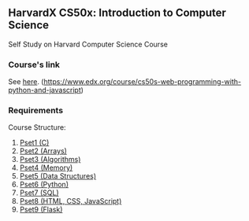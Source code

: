 ## HarvardX CS50x: Introduction to Computer Science
Self Study on Harvard Computer Science Course

### **Course's link**

See [here](https://www.edx.org/course/introduction-computer-science-harvardx-cs50x). (https://www.edx.org/course/cs50s-web-programming-with-python-and-javascript)

### **Requirements**

Course Structure:
1. [Pset1 (C)]()
2. [Pset2 (Arrays)]()
3. [Pset3 (Algorithms)]()
4. [Pset4 (Memory)]()
5. [Pset5 (Data Structures)]()
6. [Pset6 (Python)]()
7. [Pset7 (SQL)]()
8. [Pset8 (HTML, CSS, JavaScript)]()
9. [Pset9 (Flask)]()
